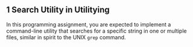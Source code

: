 ## 1 Search Utility in Utilitying

In this programming assignment, you are expected to implement a command-line utility that
searches for a specific string in one or multiple files, similar in spirit to the UNIX
`grep` command.
